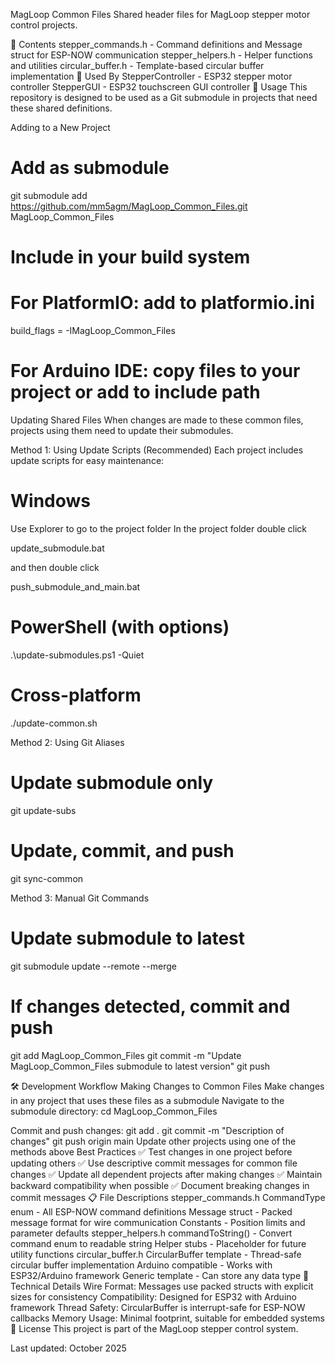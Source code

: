 MagLoop Common Files
Shared header files for MagLoop stepper motor control projects.

📁 Contents
stepper_commands.h - Command definitions and Message struct for ESP-NOW communication
stepper_helpers.h - Helper functions and utilities
circular_buffer.h - Template-based circular buffer implementation
🔗 Used By
StepperController - ESP32 stepper motor controller
StepperGUI - ESP32 touchscreen GUI controller
🚀 Usage
This repository is designed to be used as a Git submodule in projects that need these shared definitions.

Adding to a New Project
# Add as submodule
git submodule add https://github.com/mm5agm/MagLoop_Common_Files.git MagLoop_Common_Files

# Include in your build system
# For PlatformIO: add to platformio.ini
build_flags = -IMagLoop_Common_Files

# For Arduino IDE: copy files to your project or add to include path
Updating Shared Files
When changes are made to these common files, projects using them need to update their submodules.

Method 1: Using Update Scripts (Recommended)
Each project includes update scripts for easy maintenance:
# Windows
Use Explorer to go to the project folder
In the project folder double click 

update_submodule.bat

and then double click

push_submodule_and_main.bat

# PowerShell (with options)
.\update-submodules.ps1 -Quiet

# Cross-platform
./update-common.sh

Method 2: Using Git Aliases
# Update submodule only
git update-subs

# Update, commit, and push
git sync-common

Method 3: Manual Git Commands
# Update submodule to latest
git submodule update --remote --merge

# If changes detected, commit and push
git add MagLoop_Common_Files
git commit -m "Update MagLoop_Common_Files submodule to latest version"
git push

🛠 Development Workflow
Making Changes to Common Files
Make changes in any project that uses these files as a submodule
Navigate to the submodule directory:
cd MagLoop_Common_Files

Commit and push changes:
git add .
git commit -m "Description of changes"
git push origin main
Update other projects using one of the methods above
Best Practices
✅ Test changes in one project before updating others
✅ Use descriptive commit messages for common file changes
✅ Update all dependent projects after making changes
✅ Maintain backward compatibility when possible
✅ Document breaking changes in commit messages
📋 File Descriptions
stepper_commands.h
CommandType enum - All ESP-NOW command definitions
Message struct - Packed message format for wire communication
Constants - Position limits and parameter defaults
stepper_helpers.h
commandToString() - Convert command enum to readable string
Helper stubs - Placeholder for future utility functions
circular_buffer.h
CircularBuffer template - Thread-safe circular buffer implementation
Arduino compatible - Works with ESP32/Arduino framework
Generic template - Can store any data type
🔧 Technical Details
Wire Format: Messages use packed structs with explicit sizes for consistency
Compatibility: Designed for ESP32 with Arduino framework
Thread Safety: CircularBuffer is interrupt-safe for ESP-NOW callbacks
Memory Usage: Minimal footprint, suitable for embedded systems
📄 License
This project is part of the MagLoop stepper control system.

Last updated: October 2025
